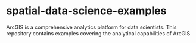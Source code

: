 # spatial-data-science-examples
ArcGIS is a comprehensive analytics platform for data scientists. This repository contains examples covering the analytical capabilities of ArcGIS
